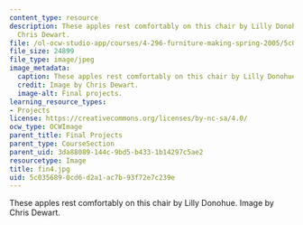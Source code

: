 ```yaml
---
content_type: resource
description: These apples rest comfortably on this chair by Lilly Donohue. Image by
  Chris Dewart.
file: /ol-ocw-studio-app/courses/4-296-furniture-making-spring-2005/5c0356890cd6d2a1ac7b93f72e7c239e_fin4.jpg
file_size: 24899
file_type: image/jpeg
image_metadata:
  caption: These apples rest comfortably on this chair by Lilly Donohue.
  credit: Image by Chris Dewart.
  image-alt: Final projects.
learning_resource_types:
- Projects
license: https://creativecommons.org/licenses/by-nc-sa/4.0/
ocw_type: OCWImage
parent_title: Final Projects
parent_type: CourseSection
parent_uid: 3da88089-144c-9bd5-b433-1b14297c5ae2
resourcetype: Image
title: fin4.jpg
uid: 5c035689-0cd6-d2a1-ac7b-93f72e7c239e
---
```

These apples rest comfortably on this chair by Lilly Donohue. Image by Chris Dewart.